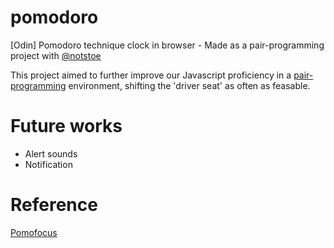 # pomodoro
[Odin] Pomodoro technique clock in browser - Made as a pair-programming project with [@notstoe](https://github.com/notstoe)

This project aimed to further improve our Javascript proficiency in a [pair-programming](https://techcrunch.com/2012/03/17/pair-programming-considered-extremely-beneficial/) environment, shifting the 'driver seat' as often as feasable.


# Future works
- Alert sounds
- Notification


# Reference
[Pomofocus](https://pomofocus.io)